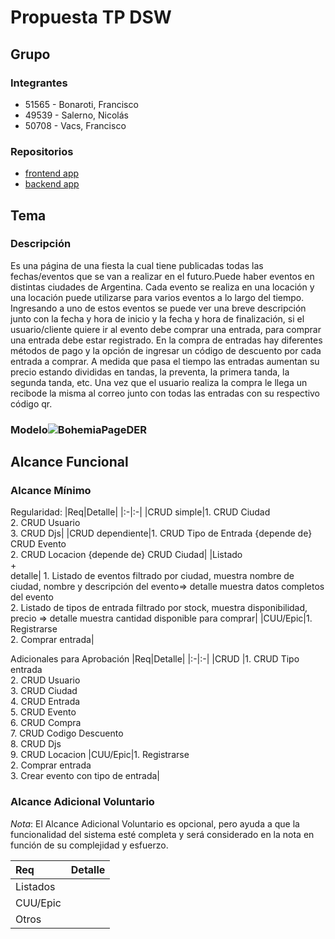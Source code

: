 # Propuesta TP DSW

## Grupo
### Integrantes
* 51565 - Bonaroti, Francisco
* 49539 - Salerno, Nicolás
* 50708 - Vacs, Francisco

### Repositorios
* [frontend app](https://github.com/FranciscoVacs/Bohemia_FE)
* [backend app](https://github.com/FranciscoVacs/Bohemia_BE)

## Tema
### Descripción
Es una página de una fiesta la cual tiene publicadas todas las fechas/eventos que se van a realizar en el futuro.Puede haber eventos en distintas ciudades de Argentina. Cada evento se realiza en una locación y una locación puede utilizarse para varios eventos a lo largo del tiempo.
Ingresando a uno de estos eventos se puede ver una breve descripción junto con la fecha y hora de inicio y la fecha y hora de finalización, si el usuario/cliente quiere ir al evento debe comprar una entrada, para comprar una entrada debe estar registrado. 
En la compra de entradas hay diferentes métodos de pago y la opción de ingresar un código de descuento por cada entrada  a comprar. A medida que pasa el tiempo las entradas aumentan su precio estando divididas en tandas, la preventa, la primera tanda, la segunda tanda, etc. Una vez que el usuario realiza la compra le llega un recibode la misma al correo junto con todas las entradas con su respectivo código qr.


### Modelo![BohemiaPageDER](https://github.com/user-attachments/assets/9e5c26c1-59d9-47f8-b360-f31b5da2419f)






## Alcance Funcional 

### Alcance Mínimo


Regularidad:
|Req|Detalle|
|:-|:-|
|CRUD simple|1. CRUD Ciudad <br>2. CRUD Usuario<br>3. CRUD Djs|
|CRUD dependiente|1. CRUD Tipo de Entrada {depende de} CRUD Evento <br>2. CRUD Locacion {depende de} CRUD Ciudad|
|Listado<br>+<br>detalle| 1. Listado de eventos filtrado por ciudad, muestra nombre de ciudad, nombre y descripción del evento=> detalle muestra datos completos del evento<br> 2. Listado de tipos de entrada filtrado por stock, muestra disponibilidad, precio => detalle muestra cantidad disponible para comprar|
|CUU/Epic|1. Registrarse <br>2. Comprar entrada|


Adicionales para Aprobación
|Req|Detalle|
|:-|:-|
|CRUD |1. CRUD Tipo entrada<br>2. CRUD Usuario<br>3. CRUD Ciudad<br>4. CRUD Entrada<br>5. CRUD Evento<br>6. CRUD Compra<br>7. CRUD Codigo Descuento<br>8. CRUD Djs<br>9. CRUD Locacion
|CUU/Epic|1. Registrarse<br>2. Comprar entrada<br>3. Crear evento con tipo de entrada|


### Alcance Adicional Voluntario

*Nota*: El Alcance Adicional Voluntario es opcional, pero ayuda a que la funcionalidad del sistema esté completa y será considerado en la nota en función de su complejidad y esfuerzo.

|Req|Detalle|
|:-|:-|
|Listados ||
|CUU/Epic||
|Otros||


